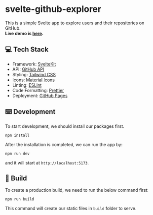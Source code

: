 # svelte-github-explorer

This is a simple Svelte app to explore users and their repositories on GitHub.  
**Live demo is [here](https://onderonur.github.io/svelte-github-explorer).**

## 💻 Tech Stack

- Framework: [SvelteKit](https://kit.svelte.dev/)
- API: [GitHub API](https://docs.github.com/en/rest)
- Styling: [Tailwind CSS](https://tailwindcss.com/)
- Icons: [Material Icons](https://mui.com/material-ui/material-icons/)
- Linting: [ESLint](https://eslint.org/)
- Code Formatting: [Prettier](https://prettier.io/)
- Deployment: [GitHub Pages](https://pages.github.com/)

## ⌨️ Development

To start development, we should install our packages first.

```
npm install
```

After the installation is completed, we can run the app by:

```
npm run dev
```

and it will start at `http://localhost:5173`.

## 🚀 Build

To create a production build, we need to run the below command first:

```
npm run build
```

This command will create our static files in `build` folder to serve.
